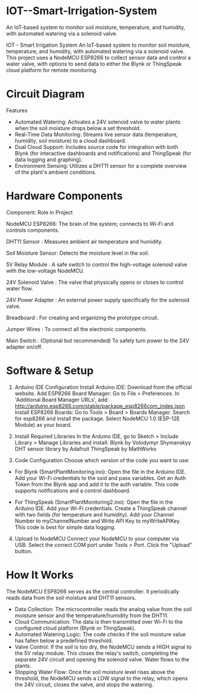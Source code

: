 # IOT--Smart-Irrigation-System
An IoT-based system to monitor soil moisture, temperature, and humidity, with automated watering via a solenoid valve.

IOT - Smart Irrigation System
An IoT-based system to monitor soil moisture, temperature, and humidity, with automated watering via a solenoid valve. This project uses a NodeMCU ESP8266 to collect sensor data and control a water valve, with options to send data to either the Blynk or ThingSpeak cloud platform for remote monitoring.

# Circuit Diagram
Features
- Automated Watering: Activates a 24V solenoid valve to water plants when the soil moisture drops below a set threshold.
- Real-Time Data Monitoring: Streams live sensor data (temperature, humidity, soil moisture) to a cloud dashboard.
- Dual Cloud Support: Includes source code for integration with both Blynk (for interactive dashboards and notifications) and ThingSpeak (for data logging and graphing).
- Environment Sensing: Utilizes a DHT11 sensor for a complete overview of the plant's ambient conditions.

# Hardware Components
Component:                      Role in Project

NodeMCU ESP8266:                 The brain of the system; connects to Wi-Fi and controls components.

DHT11 Sensor    :                 Measures ambient air temperature and humidity.

Soil Moisture Sensor:             Detects the moisture level in the soil.

5V Relay Module      :            A safe switch to control the high-voltage solenoid valve with the low-voltage NodeMCU.

24V Solenoid Valve    :           The valve that physically opens or closes to control water flow.

24V Power Adapter      :          An external power supply specifically for the solenoid valve.

Breadboard          :             For creating and organizing the prototype circuit.

Jumper Wires         :            To connect all the electronic components.

Main Switch           :           (Optional but recommended) To safely turn power to the 24V adapter on/off.

# Software & Setup

1. Arduino IDE Configuration
Install Arduino IDE: Download from the official website.
Add ESP8266 Board Manager:
Go to File > Preferences.
In 'Additional Board Manager URLs', add: http://arduino.esp8266.com/stable/package_esp8266com_index.json
Install ESP8266 Boards:
Go to Tools > Board > Boards Manager.
Search for esp8266 and install the package.
Select NodeMCU 1.0 (ESP-12E Module) as your board.

2. Install Required Libraries
In the Arduino IDE, go to Sketch > Include Library > Manage Libraries and install:
Blynk by Volodymyr Shymanskyy
DHT sensor library by Adafruit
ThingSpeak by MathWorks

4. Code Configuration
Choose which version of the code you want to use:
- For Blynk (SmartPlantMonitoring.ino):
  Open the file in the Arduino IDE.
  Add your Wi-Fi credentials to the ssid and pass variables.
  Get an Auth Token from the Blynk app and add it to the auth variable.
  This code supports notifications and a control dashboard.

- For ThingSpeak (SmartPlantMonitoring2.ino):
  Open the file in the Arduino IDE.
  Add your Wi-Fi credentials.
  Create a ThingSpeak channel with two fields (for temperature and humidity).
  Add your Channel Number to myChannelNumber and Write API Key to myWriteAPIKey.
  This code is best for simple data logging.

4. Upload to NodeMCU
Connect your NodeMCU to your computer via USB.
Select the correct COM port under Tools > Port.
Click the "Upload" button.

# How It Works

The NodeMCU ESP8266 serves as the central controller. It periodically reads data from the soil moisture and DHT11 sensors.
- Data Collection: The microcontroller reads the analog value from the soil moisture sensor and the temperature/humidity from the DHT11.
- Cloud Communication: The data is then transmitted over Wi-Fi to the configured cloud platform (Blynk or ThingSpeak).
- Automated Watering Logic: The code checks if the soil moisture value has fallen below a predefined threshold.
- Valve Control: If the soil is too dry, the NodeMCU sends a HIGH signal to the 5V relay module. This closes the relay's switch, completing the separate 24V circuit and opening the solenoid valve. Water flows to the plants.
- Stopping Water Flow: Once the soil moisture level rises above the threshold, the NodeMCU sends a LOW signal to the relay, which opens the 24V circuit, closes the valve, and stops the watering.
